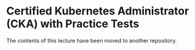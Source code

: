 # Certified Kubernetes Administrator (CKA) with Practice Tests

The contents of this lecture have been moved to another repository.
